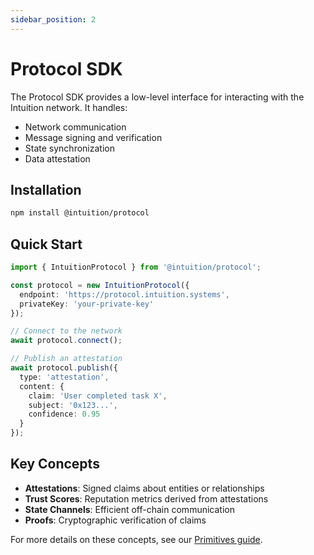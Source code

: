 ```yaml
---
sidebar_position: 2
---
```


# Protocol SDK

The Protocol SDK provides a low-level interface for interacting with the Intuition network. It handles:

- Network communication
- Message signing and verification
- State synchronization
- Data attestation

## Installation

```bash
npm install @intuition/protocol
```

## Quick Start

```typescript
import { IntuitionProtocol } from '@intuition/protocol';

const protocol = new IntuitionProtocol({
  endpoint: 'https://protocol.intuition.systems',
  privateKey: 'your-private-key'
});

// Connect to the network
await protocol.connect();

// Publish an attestation
await protocol.publish({
  type: 'attestation',
  content: {
    claim: 'User completed task X',
    subject: '0x123...',
    confidence: 0.95
  }
});
```

## Key Concepts

- **Attestations**: Signed claims about entities or relationships
- **Trust Scores**: Reputation metrics derived from attestations
- **State Channels**: Efficient off-chain communication
- **Proofs**: Cryptographic verification of claims

For more details on these concepts, see our [Primitives guide](/guides/primitives/index). 